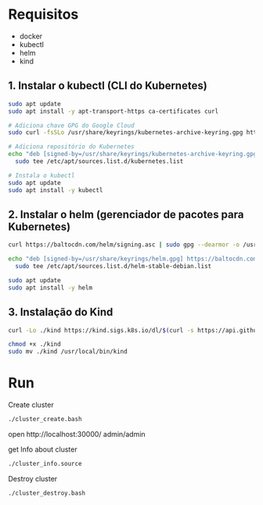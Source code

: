 
# Requisitos

- docker
- kubectl
- helm
- kind

## 1. Instalar o kubectl (CLI do Kubernetes)

```bash
sudo apt update
sudo apt install -y apt-transport-https ca-certificates curl

# Adiciona chave GPG do Google Cloud
sudo curl -fsSLo /usr/share/keyrings/kubernetes-archive-keyring.gpg https://packages.cloud.google.com/apt/doc/apt-key.gpg

# Adiciona repositório do Kubernetes
echo "deb [signed-by=/usr/share/keyrings/kubernetes-archive-keyring.gpg] https://apt.kubernetes.io/ kubernetes-xenial main" | \
  sudo tee /etc/apt/sources.list.d/kubernetes.list

# Instala o kubectl
sudo apt update
sudo apt install -y kubectl
```

## 2. Instalar o helm (gerenciador de pacotes para Kubernetes)

```bash
curl https://baltocdn.com/helm/signing.asc | sudo gpg --dearmor -o /usr/share/keyrings/helm.gpg

echo "deb [signed-by=/usr/share/keyrings/helm.gpg] https://baltocdn.com/helm/stable/debian/ all main" | \
  sudo tee /etc/apt/sources.list.d/helm-stable-debian.list

sudo apt update
sudo apt install -y helm
```

## 3. Instalação do Kind


```bash
curl -Lo ./kind https://kind.sigs.k8s.io/dl/$(curl -s https://api.github.com/repos/kubernetes-sigs/kind/releases/latest | grep tag_name | cut -d '"' -f 4)/kind-linux-amd64

chmod +x ./kind
sudo mv ./kind /usr/local/bin/kind
```


# Run


Create cluster
```bash
./cluster_create.bash
```

open http://localhost:30000/
admin/admin



get Info about cluster
```bash
./cluster_info.source
```


Destroy cluster
```bash
./cluster_destroy.bash
```






